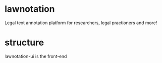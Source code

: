 # lawnotation

Legal text annotation platform for researchers, legal practioners and more!

# structure

lawnotation-ui is the front-end
